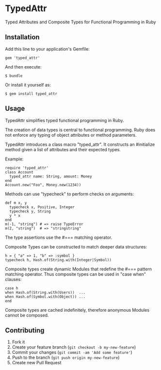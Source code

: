 # TypedAttr

Typed Attributes and Composite Types for Functional Programming in Ruby

## Installation

Add this line to your application's Gemfile:

    gem 'typed_attr'

And then execute:

    $ bundle

Or install it yourself as:

    $ gem install typed_attr

## Usage

TypedAttr simplifies typed functional programming in Ruby.

The creation of data types is central to functional programming.
Ruby does not enforce any typing of object attributes or method parameters.

TypedAttr introduces a class macro "typed_attr".  It constructs an #initialize method
given a list of attributes and their expected types.

Example:

    require 'typed_attr'
    class Account
      typed_attr name: String, amount: Money
    end
    Account.new("Foo", Money.new(1234))

Methods can use "typecheck" to perform checks on arguments:

    def m x, y
      typecheck x, Positive, Integer
      typecheck y, String
      y * x
    end
    m(-1, "string") # => raise TypeError
    m(2, "string")  # => "stringstring"

The type assertions use the #=== matching operator.

Composite Types can be constructed to match deeper data structures:

    h = { "a" => 1, "b" => :symbol }
    typecheck h, Hash.of(String.with(Integer|Symbol))

Composite types create dynamic Modules that redefine the #=== pattern matching operator.
Thus composite types can be used in "case when" clauses:

    case h
    when Hash.of(String.with(Users))  ...
    when Hash.of(Symbol.with(Object)) ...
    end

Composite types are cached indefinitely, therefore anonymous Modules cannot be composed.

## Contributing

1. Fork it
2. Create your feature branch (`git checkout -b my-new-feature`)
3. Commit your changes (`git commit -am 'Add some feature'`)
4. Push to the branch (`git push origin my-new-feature`)
5. Create new Pull Request
